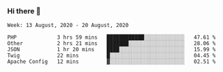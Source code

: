 ### Hi there 👋

<!--START_SECTION:waka-->
```text
Week: 13 August, 2020 - 20 August, 2020

PHP             3 hrs 59 mins   ████████████░░░░░░░░░░░░░   47.61 % 
Other           2 hrs 21 mins   ███████░░░░░░░░░░░░░░░░░░   28.06 % 
JSON            1 hr 20 mins    ████░░░░░░░░░░░░░░░░░░░░░   15.99 % 
Twig            22 mins         █░░░░░░░░░░░░░░░░░░░░░░░░   04.45 % 
Apache Config   12 mins         ▓░░░░░░░░░░░░░░░░░░░░░░░░   02.51 % 
```
<!--END_SECTION:waka-->

<!--
**KimBranzell/KimBranzell** is a ✨ _special_ ✨ repository because its `README.md` (this file) appears on your GitHub profile.

Here are some ideas to get you started:

- 🔭 I’m currently working on ...
- 🌱 I’m currently learning ...
- 👯 I’m looking to collaborate on ...
- 🤔 I’m looking for help with ...
- 💬 Ask me about ...
- 📫 How to reach me: ...
- 😄 Pronouns: ...
- ⚡ Fun fact: ...
-->
